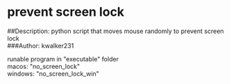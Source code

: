 # prevent screen lock
##Description: python script that moves mouse randomly to prevent screen lock <br />
###Author: kwalker231 <br />

runable program in "executable" folder <br />
macos: "no_screen_lock" <br />
windows: "no_screen_lock_win" <br />
